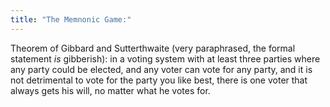 ```yaml
---
title: "The Memnonic Game:"
---
```


<p><lj-cut text="`Gibberish and Subtle threat'">
Theorem of Gibbard and Sutterthwaite (very paraphrased, the formal statement <i>is</i> gibberish): in a voting system with at least three parties where any party could be elected, and any voter can vote for any party, and it is not detrimental to vote for the party you like best, there is one voter that always gets his will, no matter what he votes for.
</lj-cut></p>
